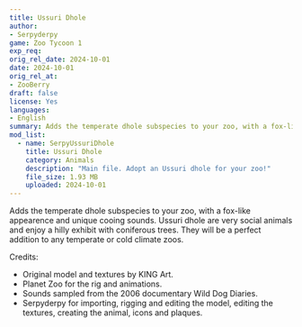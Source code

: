 ```yaml
---
title: Ussuri Dhole
author:
- Serpyderpy
game: Zoo Tycoon 1
exp_req:
orig_rel_date: 2024-10-01
date: 2024-10-01
orig_rel_at:
- ZooBerry
draft: false
license: Yes
languages:
- English
summary: Adds the temperate dhole subspecies to your zoo, with a fox-like appearence and unique cooing sounds.
mod_list:
  - name: SerpyUssuriDhole
    title: Ussuri Dhole
    category: Animals
    description: "Main file. Adopt an Ussuri dhole for your zoo!"
    file_size: 1.93 MB
    uploaded: 2024-10-01
---
```


Adds the temperate dhole subspecies to your zoo, with a fox-like appearence and unique cooing sounds. Ussuri dhole are very social animals and enjoy a hilly exhibit with coniferous trees. They will be a perfect addition to any temperate or cold climate zoos.

Credits:
- Original model and textures by KING Art.
- Planet Zoo for the rig and animations.
- Sounds sampled from the 2006 documentary Wild Dog Diaries.
- Serpyderpy for importing, rigging and editing the model, editing the textures, creating the animal, icons and plaques.